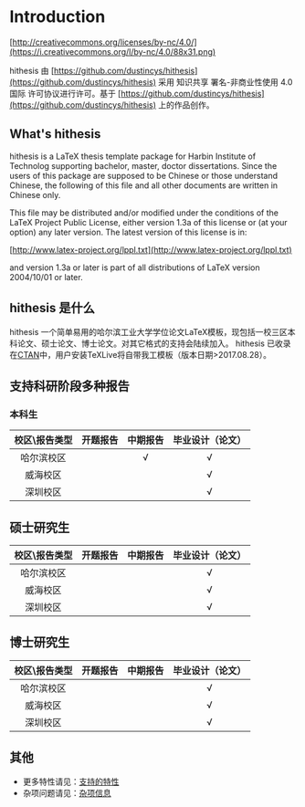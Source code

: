# Introduction

[http://creativecommons.org/licenses/by-nc/4.0/](https://i.creativecommons.org/l/by-nc/4.0/88x31.png)

hithesis 由 [https://github.com/dustincys/hithesis](https://github.com/dustincys/hithesis) 采用 知识共享 署名-非商业性使用 4.0 国际 许可协议进行许可。基于 [https://github.com/dustincys/hithesis](https://github.com/dustincys/hithesis) 上的作品创作。

## What's hithesis

hithesis is a LaTeX thesis template package for Harbin Institute of Technolog
supporting bachelor, master, doctor dissertations. Since the users of this
package are supposed to be Chinese or those understand Chinese, the following of
this file and all other documents are written in Chinese only.

This file may be distributed and/or modified under the
conditions of the LaTeX Project Public License, either version 1.3a
of this license or (at your option) any later version.
The latest version of this license is in:

[http://www.latex-project.org/lppl.txt](http://www.latex-project.org/lppl.txt)

and version 1.3a or later is part of all distributions of LaTeX
version 2004/10/01 or later.

## hithesis 是什么

hithesis
一个简单易用的哈尔滨工业大学学位论文LaTeX模板，现包括一校三区本科论文、硕士论文、博士论文。对其它格式的支持会陆续加入。
hithesis 已收录在[CTAN](https://ctan.org/pkg/hithesis)中，用户安装TeXLive将自带我工模板（版本日期>2017.08.28）。

## 支持科研阶段多种报告

### 本科生

| 校区\报告类型 | 开题报告 | 中期报告 | 毕业设计（论文） |
|:-------------:|:--------:|:--------:|:----------------:|
|   哈尔滨校区  |          |     √    |         √        |
|    威海校区   |          |          |         √        |
|    深圳校区   |          |          |         √        |

## 硕士研究生

| 校区\报告类型 | 开题报告 | 中期报告 | 毕业设计（论文） |
|:-------------:|:--------:|:--------:|:----------------:|
|   哈尔滨校区  |          |          |         √        |
|    威海校区   |          |          |         √        |
|    深圳校区   |          |          |         √        |

## 博士研究生

| 校区\报告类型 | 开题报告 | 中期报告 | 毕业设计（论文） |
|:-------------:|:--------:|:--------:|:----------------:|
|   哈尔滨校区  |          |          |         √        |
|    威海校区   |          |          |         √        |
|    深圳校区   |          |          |         √        |

## 其他

* 更多特性请见：[支持的特性](./doc/FEATURES.md)
* 杂项问题请见：[杂项信息](./doc/MISC.md)
